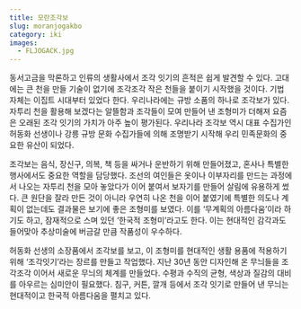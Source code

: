 ```yaml
---
title: 모란조각보
slug: moranjogakbo
category: iki
images:
  - FLJOGACK.jpg
---
```


동서고금을 막론하고 인류의 생활사에서 조각 잇기의 흔적은 쉽게 발견할 수 있다. 고대에는 큰 천을 만들 기술이 없기에 조각조각 작은 천들을 붙이기 시작했을 것이다. 기법 자체는 이집트 시대부터 있었다 한다. 우리나라에는 규방 소품의 하나로 조각보가 있다. 자투리 천을 활용해 보겠다는 알뜰함과 조각들이 모여 만들어 낸 조형미가 더해져 요즘은 오래된 조각 잇기의 가치가 아주 높이 평가된다. 우리나라 조각보 역시 대표 수집가인 허동화 선생이나 강릉 규방 문화 수집가들에 의해 조명받기 시작해 우리 민족문화의 중요한 유산이 되었다.

조각보는 음식, 장신구, 의복, 책 등을 싸거나 운반하기 위해 만들어졌고, 혼사나 특별한 행사에서도 중요한 역할을 담당했다. 조선의 여인들은 옷이나 이부자리를 만드는 과정에서 나오는 자투리 천을 모아 놓았다가 이어 붙여서 보자기를 만들어 살림에 유용하게 썼다. 큰 원단을 잘라 만든 것이 아니라 우연히 나온 천을 이어 붙였기에 특별한 의도나 계획이 없는데도 결과물은 보기에 좋은 조형미를 보였다. 이를 ‘무계획의 아름다움’이라 하기도 하고, 잠재적으로 스며 있던 ‘한국적 조형미’라고도 한다. 이는 현대적인 감각과도 들어맞아 추상미술에 버금갈 만큼 작품성이 우수하다.

허동화 선생의 소장품에서 조각보를 보고, 이 조형미를 현대적인 생활 용품에 적용하기 위해 ‘조각잇기’라는 장르를 만들고 작업했다. 지난 30년 동안 디자인해 온 무늬들을 조각조각 이어서 새로운 무늬의 체계를 만들었다. 수평과 수직의 균형, 색상과 질감의 대비를 아우르는 심미안이 필요했다. 침구, 커튼, 깔개 등에서 조각 잇기로 만들어 낸 무늬는 현대적이고 한국적 아름다움을 펼치고 있다.
